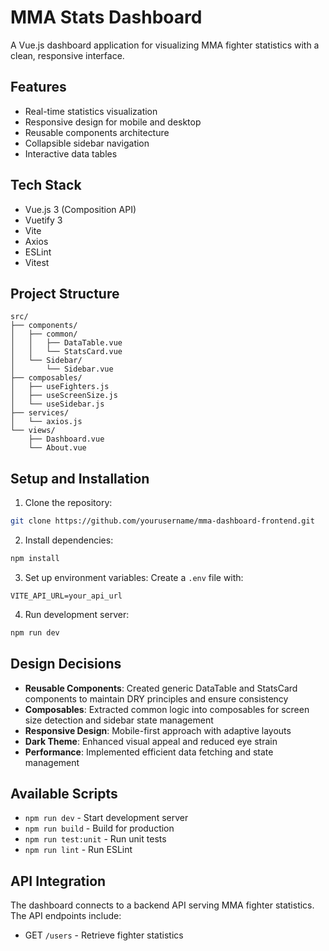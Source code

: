 # MMA Stats Dashboard

A Vue.js dashboard application for visualizing MMA fighter statistics with a clean, responsive interface.

## Features

- Real-time statistics visualization
- Responsive design for mobile and desktop
- Reusable components architecture
- Collapsible sidebar navigation
- Interactive data tables

## Tech Stack

- Vue.js 3 (Composition API)
- Vuetify 3
- Vite
- Axios
- ESLint
- Vitest

## Project Structure

```
src/
├── components/
│   ├── common/
│   │   ├── DataTable.vue
│   │   └── StatsCard.vue
│   └── Sidebar/
│       └── Sidebar.vue
├── composables/
│   ├── useFighters.js
│   ├── useScreenSize.js
│   └── useSidebar.js
├── services/
│   └── axios.js
└── views/
    ├── Dashboard.vue
    └── About.vue
```

## Setup and Installation

1. Clone the repository:

```bash
git clone https://github.com/yourusername/mma-dashboard-frontend.git
```

2. Install dependencies:

```bash
npm install
```

3. Set up environment variables:
   Create a `.env` file with:

```
VITE_API_URL=your_api_url
```

4. Run development server:

```bash
npm run dev
```

## Design Decisions

- **Reusable Components**: Created generic DataTable and StatsCard components to maintain DRY principles and ensure consistency
- **Composables**: Extracted common logic into composables for screen size detection and sidebar state management
- **Responsive Design**: Mobile-first approach with adaptive layouts
- **Dark Theme**: Enhanced visual appeal and reduced eye strain
- **Performance**: Implemented efficient data fetching and state management

## Available Scripts

- `npm run dev` - Start development server
- `npm run build` - Build for production
- `npm run test:unit` - Run unit tests
- `npm run lint` - Run ESLint

## API Integration

The dashboard connects to a backend API serving MMA fighter statistics. The API endpoints include:

- GET `/users` - Retrieve fighter statistics
